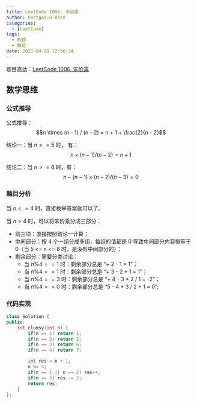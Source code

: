 ```yaml
---
title: LeetCode 1006. 笨阶乘
author: Portgas·D·Asce
categories:
  - [LeetCode]
tags:
  - 刷题
  - 数论
date: 2021-04-01 12:56:24
---
```


<!--more-->

题目直达：[LeetCode 1006. 笨阶乘](https://leetcode-cn.com/problems/clumsy-factorial/)
## 数学思维
### 公式推导
公式推导：
$$n \times (n - 1) / (n - 2) = n + 1 + \frac{2}{n - 2}$$

结论一：当 $n >= 5$ 时， 有：
$$n \times (n - 1) / (n - 2) = n + 1$$

结论二：当 $n >= 6$ 时，有：
$$ n - (n - 1) \times (n - 2) / (n - 3) = 0$$

### 题目分析
当 $n <= 4$ 时，直接枚举答案就可以了。

当 $n > 4$ 时，可以将笨阶乘分成三部分：
- 前三项：直接按照结论一计算；
- 中间部分：按 4 个一组分成多组，每组的值都是 0 导致中间部分内容恒等于 0（当 5 <= n <= 8 时，是没有中间部分的）；
- 剩余部分：需要分类讨论：
  - 当 $n \% 4 == 1$ 时：剩余部分总是 “+ 2 - 1 = 1”；
  - 当 $n \% 4 == 1$ 时：剩余部分总是 “+ 3 - 2 * 1 = 1”；
  - 当 $n \% 4 == 3$ 时：剩余部分总是 “+ 4 - 3 * 2 / 1 = -2”；
  - 当 $n \% 4 == 0$ 时：剩余部分总是 “5 - 4 * 3 / 2 + 1 = 0”;

### 代码实现
```cpp
class Solution {
public:
    int clumsy(int n) {
        if(n == 1) return 1;
        if(n == 2) return 2;
        if(n == 3) return 6;
        if(n == 4) return 7;

        int res = n + 1;
        n %= 4;
        if(n == 1 || n == 2) res++;
        if(n == 3) res -= 2;
        return res;
    }
};
```

